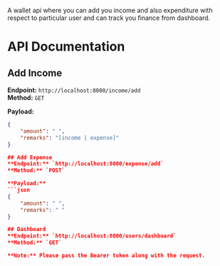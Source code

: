 A wallet api where you can add you income and also expenditure with respect to particular user and can track you finance from dashboard.
# API Documentation

## Add Income
**Endpoint:** `http://localhost:8000/income/add`  
**Method:** `GET`

**Payload:**
```json
{
    "amount": " ",
    "remarks": "[income | expense]"
}

## Add Expense
**Endpoint:** `http://localhost:8000/expense/add`  
**Method:** `POST`

**Payload:**
```json
{
    "amount": " ",
    "remarks": " "
}

## Dashboard
**Endpoint:** `http://localhost:8000/users/dashboard`  
**Method:** `GET`

**Note:** Please pass the Bearer token along with the request.
